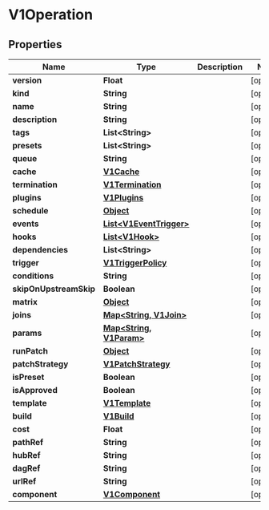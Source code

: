 

# V1Operation

## Properties

Name | Type | Description | Notes
------------ | ------------- | ------------- | -------------
**version** | **Float** |  |  [optional]
**kind** | **String** |  |  [optional]
**name** | **String** |  |  [optional]
**description** | **String** |  |  [optional]
**tags** | **List&lt;String&gt;** |  |  [optional]
**presets** | **List&lt;String&gt;** |  |  [optional]
**queue** | **String** |  |  [optional]
**cache** | [**V1Cache**](V1Cache.md) |  |  [optional]
**termination** | [**V1Termination**](V1Termination.md) |  |  [optional]
**plugins** | [**V1Plugins**](V1Plugins.md) |  |  [optional]
**schedule** | [**Object**](.md) |  |  [optional]
**events** | [**List&lt;V1EventTrigger&gt;**](V1EventTrigger.md) |  |  [optional]
**hooks** | [**List&lt;V1Hook&gt;**](V1Hook.md) |  |  [optional]
**dependencies** | **List&lt;String&gt;** |  |  [optional]
**trigger** | [**V1TriggerPolicy**](V1TriggerPolicy.md) |  |  [optional]
**conditions** | **String** |  |  [optional]
**skipOnUpstreamSkip** | **Boolean** |  |  [optional]
**matrix** | [**Object**](.md) |  |  [optional]
**joins** | [**Map&lt;String, V1Join&gt;**](V1Join.md) |  |  [optional]
**params** | [**Map&lt;String, V1Param&gt;**](V1Param.md) |  |  [optional]
**runPatch** | [**Object**](.md) |  |  [optional]
**patchStrategy** | [**V1PatchStrategy**](V1PatchStrategy.md) |  |  [optional]
**isPreset** | **Boolean** |  |  [optional]
**isApproved** | **Boolean** |  |  [optional]
**template** | [**V1Template**](V1Template.md) |  |  [optional]
**build** | [**V1Build**](V1Build.md) |  |  [optional]
**cost** | **Float** |  |  [optional]
**pathRef** | **String** |  |  [optional]
**hubRef** | **String** |  |  [optional]
**dagRef** | **String** |  |  [optional]
**urlRef** | **String** |  |  [optional]
**component** | [**V1Component**](V1Component.md) |  |  [optional]



